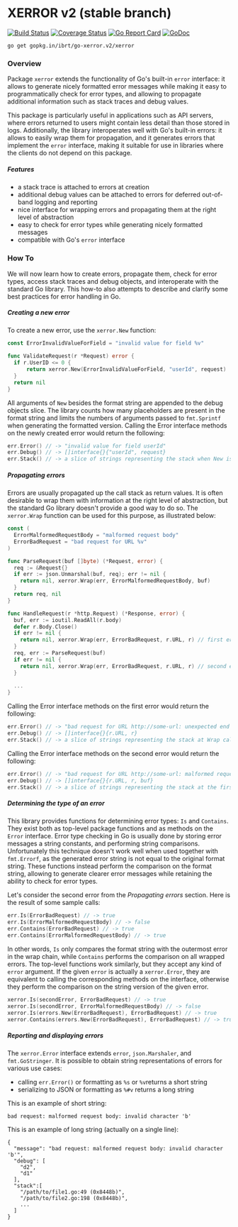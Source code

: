 # XERROR v2 (stable branch)

[![Build Status](https://api.travis-ci.org/ibrt/go-xerror.svg?branch=v2)](https://travis-ci.org/ibrt/go-xerror?branch=v2)
[![Coverage Status](https://coveralls.io/repos/github/ibrt/go-xerror/badge.svg?branch=v2)](https://coveralls.io/github/ibrt/go-xerror?branch=v2)
[![Go Report Card](https://goreportcard.com/badge/gopkg.in/ibrt/go-xerror.v2)](https://goreportcard.com/report/gopkg.in/ibrt/go-xerror.v2)
[![GoDoc](https://godoc.org/gopkg.in/ibrt/go-xerror.v2/xerror?status.svg)](https://godoc.org/gopkg.in/ibrt/go-xerror.v2/xerror)

```
go get gopkg.in/ibrt/go-xerror.v2/xerror
```

### Overview

Package `xerror` extends the functionality of Go's built-in `error` interface: it allows to generate nicely formatted error messages while making it easy to programmatically check for error types, and allowing to propagate additional information such as stack traces and debug values.

This package is particularly useful in applications such as API servers, where errors returned to users might contain less detail than those stored in logs. Additionally, the library interoperates well with Go's built-in errors: it allows to easily wrap them for propagation, and it generates errors that implement the `error` interface, making it suitable for use in libraries where the clients do not depend on this package.

##### Features

- a stack trace is attached to errors at creation
- additional debug values can be attached to errors for deferred out-of-band logging and reporting
- nice interface for wrapping errors and propagating them at the right level of abstraction
- easy to check for error types while generating nicely formatted messages
- compatible with Go's `error` interface

### How To

We will now learn how to create errors, propagate them, check for error types, access stack traces and debug objects, and interoperate with the standard Go library. This how-to also attempts to describe and clarify some best practices for error handling in Go.

##### Creating a new error

To create a new error, use the `xerror.New` function:

```go
const ErrorInvalidValueForField = "invalid value for field %v"

func ValidateRequest(r *Request) error {
  if r.UserID <= 0 {
      return xerror.New(ErrorInvalidValueForField, "userId", request)
  }
  return nil
}
```

All arguments of `New` besides the format string are appended to the debug objects slice. The library counts how many placeholders are present in the format string and limits the numbers of arguments passed to `fmt.Sprintf` when generating the formatted version. Calling the Error interface methods on the newly created error would return the following:

```go
err.Error() // -> "invalid value for field userId"
err.Debug() // -> []interface{}{"userId", request}
err.Stack() // -> a slice of strings representing the stack when New is called
```

##### Propagating errors

Errors are usually propagated up the call stack as return values. It is often desirable to wrap them with information at the right level of abstraction, but the standard Go library doesn't provide a good way to do so. The `xerror.Wrap` function can be used for this purpose, as illustrated below:

```go
const (
  ErrorMalformedRequestBody = "malformed request body"
  ErrorBadRequest = "bad request for URL %v"
)

func ParseRequest(buf []byte) (*Request, error) {
  req := &Request{}
  if err := json.Unmarshal(buf, req); err != nil {
    return nil, xerror.Wrap(err, ErrorMalformedRequestBody, buf)
  }
  return req, nil
}

func HandleRequest(r *http.Request) (*Response, error) {
  buf, err := ioutil.ReadAll(r.body)
  defer r.Body.Close()
  if err != nil {
    return nil, xerror.Wrap(err, ErrorBadRequest, r.URL, r) // first error
  }
  req, err := ParseRequest(buf)
  if err != nil {
    return nil, xerror.Wrap(err, ErrorBadRequest, r.URL, r) // second error
  }
  
  ...
}
```

Calling the Error interface methods on the first error would return the following:

```go
err.Error() // -> "bad request for URL http://some-url: unexpected end of file"
err.Debug() // -> []interface{}{r.URL, r}
err.Stack() // -> a slice of strings representing the stack at Wrap call
```

Calling the Error interface methods on the second error would return the following:

```go
err.Error() // -> "bad request for URL http://some-url: malformed request body: invalid character 'b'"
err.Debug() // -> []interface{}{r.URL, r, buf}
err.Stack() // -> a slice of strings representing the stack at the first Wrap call
```

##### Determining the type of an error

This library provides functions for determining error types: `Is` and `Contains`. They exist both as top-level package functions and as methods on the `Error` interface. Error type checking in Go is usually done by storing error messages a string constants, and performing string comparisons. Unfortunately this technique doesn't work well when used together with `fmt.Errorf`, as the generated error string is not equal to the original format string. These functions instead perform the comparison on the format string, allowing to generate clearer error messages while retaining the ability to check for error types.

Let's consider the second error from the _Propagating errors_ section. Here is the result of some sample calls:

```go
err.Is(ErrorBadRequest) // -> true
err.Is(ErrorMalformedRequestBody) // -> false
err.Contains(ErrorBadRequest) // -> true
err.Contains(ErrorMalformedRequestBody) // -> true
```

In other words, `Is` only compares the format string with the outermost error in the wrap chain, while `Contains` performs the comparison on all wrapped errors. The top-level functions work similarly, but they accept any kind of `error` argument. If the given `error` is actually a `xerror.Error`, they are equivalent to calling the corresponding methods on the interface, otherwise they perform the comparison on the string version of the given error.

```go
xerror.Is(secondError, ErrorBadRequest) // -> true
xerror.Is(secondError, ErrorMalformedRequestBody) // -> false
xerror.Is(errors.New(ErrorBadRequest), ErrorBadRequest) // -> true
xerror.Contains(errors.New(ErrorBadRequest), ErrorBadRequest) // -> true
```

##### Reporting and displaying errors

The `xerror.Error` interface extends `error`, `json.Marshaler`, and `fmt.GoStringer`. It is possible to obtain string representations of errors for various use cases:

- calling `err.Error()` or formatting as `%s` or `%v`returns a short string
- serializing to JSON or formatting as `%#v` returns a long string

This is an example of short string:

```
bad request: malformed request body: invalid character 'b'
```

This is an example of long string (actually on a single line):

```
{
  "message": "bad request: malformed request body: invalid character 'b'",
  "debug": [
    "d2",
    "d1"
  ],
  "stack":[
    "/path/to/file1.go:49 (0x8448b)",
    "/path/to/file2.go:198 (0x8448b)",
    ...
  ]
}
```
